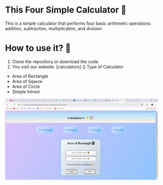 # This Four Simple Calculator 🧮
This is a simple calculator that performs four basic arithmetic operations: addition, subtraction, multiplication, and division
# How to use it?  🤔
1. Clone the repository or download the code.
2. You visit our website.
[calculators]
()
Type of Calculator
- Area of Rectangle
- Area of Sqaure 
- Area of Circle
- Simple Intrest

![Four-Calculator's](Calculator.png)